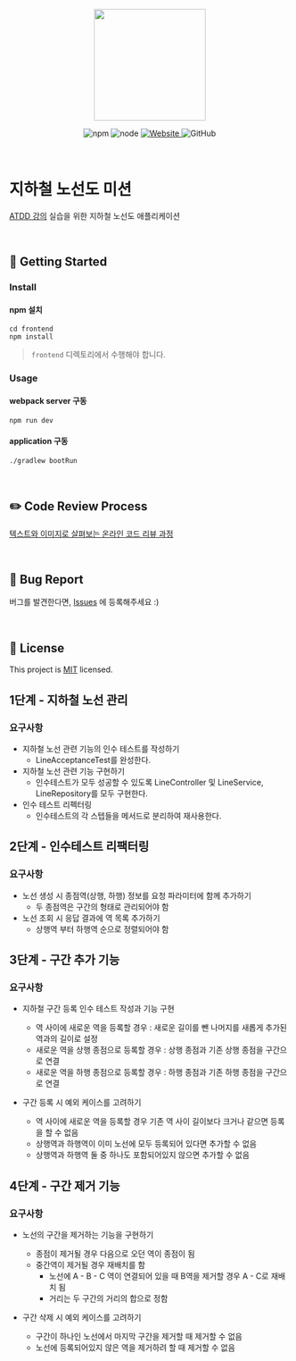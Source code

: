 <p align="center">
    <img width="200px;" src="https://raw.githubusercontent.com/woowacourse/atdd-subway-admin-frontend/master/images/main_logo.png"/>
</p>
<p align="center">
  <img alt="npm" src="https://img.shields.io/badge/npm-%3E%3D%205.5.0-blue">
  <img alt="node" src="https://img.shields.io/badge/node-%3E%3D%209.3.0-blue">
  <a href="https://edu.nextstep.camp/c/R89PYi5H" alt="nextstep atdd">
    <img alt="Website" src="https://img.shields.io/website?url=https%3A%2F%2Fedu.nextstep.camp%2Fc%2FR89PYi5H">
  </a>
  <img alt="GitHub" src="https://img.shields.io/github/license/next-step/atdd-subway-admin">
</p>

<br>

# 지하철 노선도 미션
[ATDD 강의](https://edu.nextstep.camp/c/R89PYi5H) 실습을 위한 지하철 노선도 애플리케이션

<br>

## 🚀 Getting Started

### Install
#### npm 설치
```
cd frontend
npm install
```
> `frontend` 디렉토리에서 수행해야 합니다.

### Usage
#### webpack server 구동
```
npm run dev
```
#### application 구동
```
./gradlew bootRun
```
<br>

## ✏️ Code Review Process
[텍스트와 이미지로 살펴보는 온라인 코드 리뷰 과정](https://github.com/next-step/nextstep-docs/tree/master/codereview)

<br>

## 🐞 Bug Report

버그를 발견한다면, [Issues](https://github.com/next-step/atdd-subway-admin/issues) 에 등록해주세요 :)

<br>

## 📝 License

This project is [MIT](https://github.com/next-step/atdd-subway-admin/blob/master/LICENSE.md) licensed.



## 1단계 - 지하철 노선 관리
### 요구사항
* 지하철 노선 관련 기능의 인수 테스트를 작성하기
  + LineAcceptanceTest를 완성한다.
* 지하철 노선 관련 기능 구현하기
    + 인수테스트가 모두 성공할 수 있도록 LineController 및 LineService, LineRepository를 모두 구현한다. 
* 인수 테스트 리펙터링
  + 인수테스트의 각 스텝들을 메서드로 분리하여 재사용한다.

## 2단계 - 인수테스트 리팩터링
### 요구사항
* 노선 생성 시 종점역(상행, 하행) 정보를 요청 파라미터에 함께 추가하기
  + 두 종점역은 구간의 형태로 관리되어야 함
* 노선 조회 시 응답 결과에 역 목록 추가하기
  + 상행역 부터 하행역 순으로 정렬되어야 함

## 3단계 - 구간 추가 기능
### 요구사항
* 지하철 구간 등록 인수 테스트 작성과 기능 구현
  + 역 사이에 새로운 역을 등록할 경우 : 새로운 길이를 뺀 나머지를 새롭게 추가된 역과의 길이로 설정
  + 새로운 역을 상행 종점으로 등록할 경우 : 상행 종점과 기존 상행 종점을 구간으로 연결
  + 새로운 역을 하행 종점으로 등록할 경우 : 하행 종점과 기존 하행 종점을 구간으로 연결


* 구간 등록 시 예외 케이스를 고려하기
  + 역 사이에 새로운 역을 등록할 경우 기존 역 사이 길이보다 크거나 같으면 등록을 할 수 없음
  + 상행역과 하행역이 이미 노선에 모두 등록되어 있다면 추가할 수 없음
  + 상행역과 하행역 둘 중 하나도 포함되어있지 않으면 추가할 수 없음

## 4단계 - 구간 제거 기능
### 요구사항
* 노선의 구간을 제거하는 기능을 구현하기
  + 종점이 제거될 경우 다음으로 오던 역이 종점이 됨
  + 중간역이 제거될 경우 재배치를 함
      + 노선에 A - B - C 역이 연결되어 있을 때 B역을 제거할 경우 A - C로 재배치 됨
      + 거리는 두 구간의 거리의 합으로 정함


* 구간 삭제 시 예외 케이스를 고려하기
  + 구간이 하나인 노선에서 마지막 구간을 제거할 때 제거할 수 없음
  + 노선에 등록되어있지 않은 역을 제거하려 할 때 제거할 수 없음
